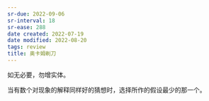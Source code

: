 ```yaml
---
sr-due: 2022-09-06
sr-interval: 18
sr-ease: 288
date created: 2022-07-19
date modified: 2022-08-20
tags: review
title: 奥卡姆剃刀
---
```


如无必要，勿增实体。

当有数个对现象的解释同样好的猜想时，选择所作的假设最少的那一个。
